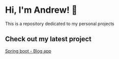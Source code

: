 # Hi, I'm Andrew! 👋

This is a repository dedicated to my personal projects
## Check out my latest project

[Spring boot - Blog app](https://github.com/Andrew-Develops/JavaProjects/tree/main/JavaBlogApp)
